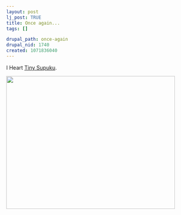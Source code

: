 ```yaml
--- 
layout: post
lj_post: TRUE
title: Once again...
tags: []

drupal_path: once-again
drupal_nid: 1740
created: 1071836040
---
```

I Heart <A HREF="http://www.tinysepuku.com/comics.asp?a=7-27-00">Tiny Supuku</A>.

<img src="http://www.tinysepuku.com/images/comics/TS-7-27-00.gif" width=450 height=354 alt="">
